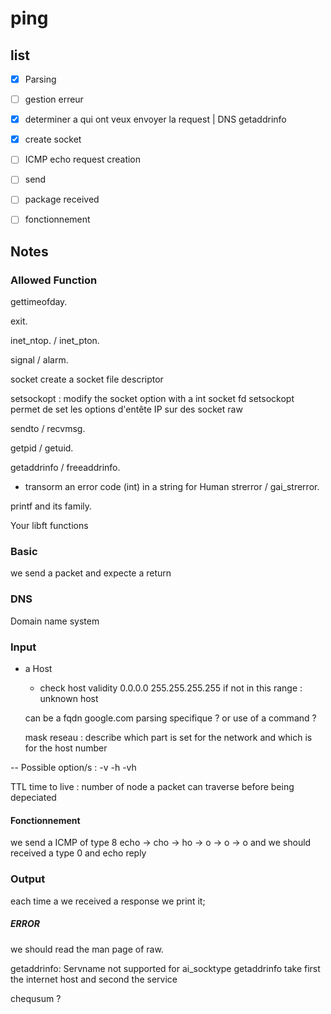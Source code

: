 # ping

## list

- [x] Parsing
- [ ] gestion erreur
- [x] determiner a qui ont veux envoyer la request | DNS getaddrinfo
- [x] create socket
- [ ] ICMP echo request creation
- [ ] send
- [ ] package received
- [ ] fonctionnement


## Notes

### Allowed Function

gettimeofday.

exit.

inet_ntop. / inet_pton.

signal / alarm.

socket create a socket file descriptor

setsockopt : modify the socket option with a int socket fd
setsockopt permet de set les options d'entête IP sur des socket raw

sendto / recvmsg.

getpid / getuid.


getaddrinfo / freeaddrinfo.

- transorm an error code (int) in a string for Human
strerror / gai_strerror.

printf and its family.

Your libft functions

### Basic

we send a packet and expecte a return


### DNS
Domain name system

### Input

- a Host
	- check host validity
	0.0.0.0
	255.255.255.255
	if not in this range : unknown host
	
	can be a fqdn
	google.com
	parsing specifique ?
	or use of a command ?
	
	mask reseau : describe which part is set for the network and which is for the host number

-- Possible option/s :
	-v
	-h
	-vh



TTL time to live : number of node a packet can traverse before being depeciated

#### Fonctionnement

we send a ICMP of type 8
echo -> cho -> ho -> o -> o -> o
and we should received a type 0 and echo reply

### Output

each time a we received a response we print it;


##### ERROR

we should read the man page of raw.

getaddrinfo: Servname not supported for ai_socktype
getaddrinfo take first the internet host and second the service

chequsum ?
